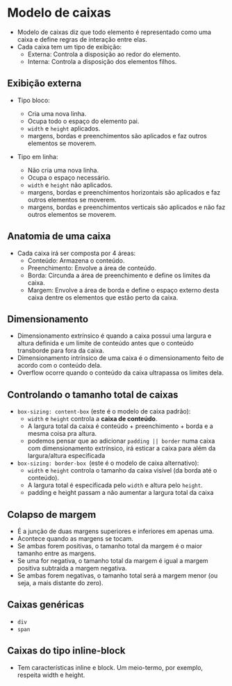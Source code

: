 # Modelo de caixas

- Modelo de caixas diz que todo elemento é representado como uma caixa e define regras de interação entre elas.
- Cada caixa tem um tipo de exibição:
  - Externa: Controla a disposição ao redor do elemento.
  - Interna: Controla a disposição dos elementos filhos.

## Exibição externa

- Tipo bloco:
    - Cria uma nova linha.
    - Ocupa todo o espaço do elemento pai.
    - `width` e `height` aplicados.
    - margens, bordas e preenchimentos são aplicados e faz outros elementos se moverem.

- Tipo em linha:
    - Não cria uma nova linha.
    - Ocupa o espaço necessário.
    - `width` e `height` não aplicados.
    - margens, bordas e preenchimentos horizontais são aplicados e faz outros elementos se moverem.
    - margens, bordas e preenchimentos verticais são aplicados e não faz outros elementos se moverem.


## Anatomia de uma caixa

- Cada caixa irá ser composta por 4 áreas:
  - Conteúdo: Armazena o conteúdo.
  - Preenchimento: Envolve a área de conteúdo.
  - Borda: Circunda a área de preenchimento e define os limites da caixa.
  - Margem: Envolve a área de borda e define o espaço externo desta caixa dentre os elementos que estão perto da caixa.


## Dimensionamento

- Dimensionamento extrínsico é quando a caixa possui uma largura e altura definida e um limite de conteúdo antes que o conteúdo transborde para fora da caixa.
- Dimensionamento intrínsico de uma caixa é o dimensionamento feito de acordo com o conteúdo dela.
- Overflow ocorre quando o conteúdo da caixa ultrapassa os limites dela.

## Controlando o tamanho total de caixas

- `box-sizing: content-box` (este é o modelo de caixa padrão):
  - `width` e `height` controla a **caixa de conteúdo**.
  - A largura total da caixa é conteúdo + preenchimento + borda e a mesma coisa pra altura.
  - podemos pensar que ao adicionar `padding || border` numa caixa com dimensionamento extrínsico, irá esticar a caixa para além da largura/altura especificada
- `box-sizing: border-box `(este é o modelo de caixa alternativo):
  - `width` e `height` controla o tamanho da caixa visível (da borda até o conteúdo).
  - A largura total é especificada pelo `width` e altura pelo `height`.
  - padding e height passam a não aumentar a largura total da caixa

## Colapso de margem

- É a junção de duas margens superiores e inferiores em apenas uma.
- Acontece quando as margens se tocam.
- Se ambas forem positivas, o tamanho total da margem é o maior tamanho entre as margens.
- Se uma for negativa, o tamanho total da margem é igual a margem positiva subtraída a margem negativa.
- Se ambas forem negativas, o tamanho total será a margem menor (ou seja, a mais distante do zero).

## Caixas genéricas

- `div`
- `span`

## Caixas do tipo inline-block

- Tem características inline e block. Um meio-termo, por exemplo, respeita width e height.
